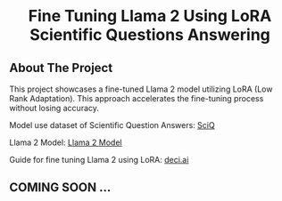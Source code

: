 
<!-- PROJECT LOGO -->
<br />
<div align="center">
  <h1 align="center">Fine Tuning Llama 2 Using LoRA <br/> Scientific Questions Answering </h1>
</div>

<!-- ABOUT THE PROJECT -->
## About The Project

This project showcases a fine-tuned Llama 2 model utilizing LoRA (Low Rank Adaptation). This approach accelerates the fine-tuning process without losing accuracy.



Model use dataset of Scientific Question Answers: [SciQ](https://www.kaggle.com/datasets/thedevastator/sciq-a-dataset-for-science-question-answering)

Llama 2 Model: [Llama 2 Model](https://huggingface.co/meta-llama/Llama-2-7b-chat-hf)

Guide for fine tuning Llama 2 using LoRA: [deci.ai](https://deci.ai/blog/fine-tune-llama-2-with-lora-for-question-answering/)



## COMING SOON ...

<!-- ## Installation

1. Clone the repository
   ```sh
   git clone https://github.com/trungmac07/Cpp_Problem_Solving_Llama_2.git
   ```
2. Install related packages
    ```sh
    pip install -r requirements.txt
    ```

## Usage
### 1. Training

Because of the limitations of devices in training, fine tuning the model takes a long time. To manage this, train the model in parts, saving and loading it between sessions. Look for two training guides in the "notebook" folder.

- `begin_fine_tuning.ipynb`: notebook for training from beginning
- `continue_fine_tuning.ipynb`: notebook for continuing training after 

### 2. GUI application
Execute the command below. The application will open with a white box for entering review sentences. Click the button to analyze the sentence and view the prediction results with percentages.

```sh
   python.exe Sentiment_Analysis.py
```

## Contact
- Email: mttrung16@gmail.com  -->









